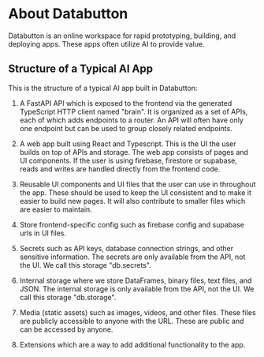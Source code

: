 # About Databutton

Databutton is an online workspace for rapid prototyping, building, and deploying apps. These apps often utilize AI to provide value.

## Structure of a Typical AI App

This is the structure of a typical AI app built in Databutton:

1. A FastAPI API which is exposed to the frontend via the generated TypeScript HTTP client named "brain". It is organized as a set of APIs, each of which adds endpoints to a router. An API will often have only one endpoint but can be used to group closely related endpoints.

2. A web app built using React and Typescript. This is the UI the user builds on top of APIs and storage. The web app consists of pages and UI components. If the user is using firebase, firestore or supabase, reads and writes are handled directly from the frontend code.

3. Reusable UI components and UI files that the user can use in throughout the app. These should be used to keep the UI consistent and to make it easier to build new pages. It will also contribute to smaller files which are easier to maintain.

4. Store frontend-specific config such as firebase config and supabase urls in UI files.

5. Secrets such as API keys, database connection strings, and other sensitive information. The secrets are only available from the API, not the UI. We call this storage "db.secrets".

6. Internal storage where we store DataFrames, binary files, text files, and JSON. The internal storage is only available from the API, not the UI. We call this storage "db.storage".

7. Media (static assets) such as images, videos, and other files. These files are publicly accessible to anyone with the URL. These are public and can be accessed by anyone.

8. Extensions which are a way to add additional functionality to the app.
